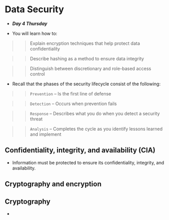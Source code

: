 # Data Security
- ***Day 4 Thursday***

- You will learn how to:

>> Explain encryption techniques that help protect data confidentiality

>> Describe hashing as a method to ensure data integrity

>> Distinguish between discretionary and role-based access control

- Recall that the phases of the security lifecycle consist of the following:

>> `Prevention` – Is the first line of defense

>> `Detection` – Occurs when prevention fails

>> `Response` – Describes what you do when you detect a security threat

>> `Analysis` – Completes the cycle as you identify lessons learned and implement

## Confidentiality, integrity, and availability (CIA)
- Information must be protected to ensure its confidentiality, integrity, and availability.

## Cryptography and encryption
## Cryptography
- 